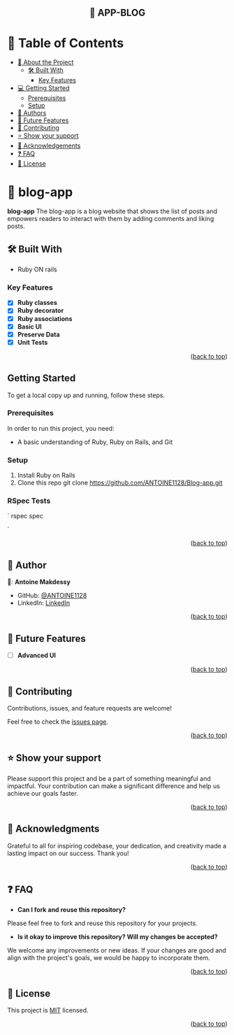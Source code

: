 <a name="readme-top"></a>

<div align="center">
  <h2>📖 APP-BLOG</h2>
</div>

<!-- TABLE OF CONTENTS -->

# 📗 Table of Contents

- [📖 About the Project](#about-project)
  - [🛠 Built With](#built-with)
    - [Key Features](#key-features)
- [💻 Getting Started](#getting-started)
  - [Prerequisites](#prerequisites)
  - [Setup](#setup)
- [👥 Authors](#authors)
- [🔭 Future Features](#future-features)
- [🤝 Contributing](#contributing)
- [⭐️ Show your support](#support)
- [🙏 Acknowledgements](#acknowledgements)
- [:question: FAQ](#faq)
- [📝 License](#license)

<!-- PROJECT DESCRIPTION -->

# 📖 blog-app <a name="about-project"></a>

**blog-app** The blog-app is a blog website that shows the list of posts and empowers readers to interact with them by adding comments and liking posts.

## 🛠 Built With <a name="built-with"></a>

  <ul>
    <li>Ruby ON rails</li>
  </ul>

<!-- Features -->

### Key Features <a name="key-features"></a>

- [x] **Ruby classes**
- [x] **Ruby decorator**
- [x] **Ruby associations**
- [x] **Basic UI**
- [x] **Preserve Data**
- [x] **Unit Tests**

<p align="right">(<a href="#readme-top">back to top</a>)</p>

<!-- GETTING STARTED -->
## Getting Started <a name="getting-started"></a>

To get a local copy up and running, follow these steps.

### Prerequisites
In order to run this project, you need:
- A basic understanding of Ruby, Ruby on Rails, and Git

### Setup
1. Install Ruby on Rails
2. Clone this repo 
git clone https://github.com/ANTOINE1128/Blog-app.git

### RSpec Tests
`
rspec spec

`


<p align="right">(<a href="#readme-top">back to top</a>)</p>

<!-- AUTHORS -->

## 👥 Author <a name="authors"></a>

👤: **Antoine Makdessy**

- GitHub: [@ANTOINE1128](https://github.com/ANTOINE1128)
- LinkedIn: [LinkedIn](https://www.linkedin.com/in/antoine-makdessy/)

<p align="right">(<a href="#readme-top">back to top</a>)</p>

<!-- FUTURE FEATURES -->

## 🔭 Future Features <a name="future-features"></a>

- [ ] **Advanced UI**

<p align="right">(<a href="#readme-top">back to top</a>)</p>

<!-- CONTRIBUTING -->

## 🤝 Contributing <a name="contributing"></a>

Contributions, issues, and feature requests are welcome!

Feel free to check the [issues page](https://github.com/ANTOINE1128/Blog-app/issues).

<p align="right">(<a href="#readme-top">back to top</a>)</p>

<!-- SUPPORT -->

## ⭐️ Show your support <a name="support"></a>

Please support this project and be a part of something meaningful and impactful. Your contribution can make a significant difference and help us achieve our goals faster.

<p align="right">(<a href="#readme-top">back to top</a>)</p>

<!-- ACKNOWLEDGEMENTS -->

## 🙏 Acknowledgments <a name="acknowledgements"></a>

Grateful to all for inspiring codebase, your dedication, and creativity made a lasting impact on our success. Thank you!

<p align="right">(<a href="#readme-top">back to top</a>)</p>

## :question: FAQ <a name="faq"></a>

- **Can I fork and reuse this repository?**

Please feel free to fork and reuse this repository for your projects.

- **Is it okay to improve this repository? Will my changes be accepted?**

We welcome any improvements or new ideas. If your changes are good and align with the project's goals, we would be happy to incorporate them.

<p align="right">(<a href="#readme-top">back to top</a>)</p>

<!-- LICENSE -->

## 📝 License <a name="license"></a>

This project is [MIT](./LICENSE) licensed.

<p align="right">(<a href="#readme-top">back to top</a>)</p>
